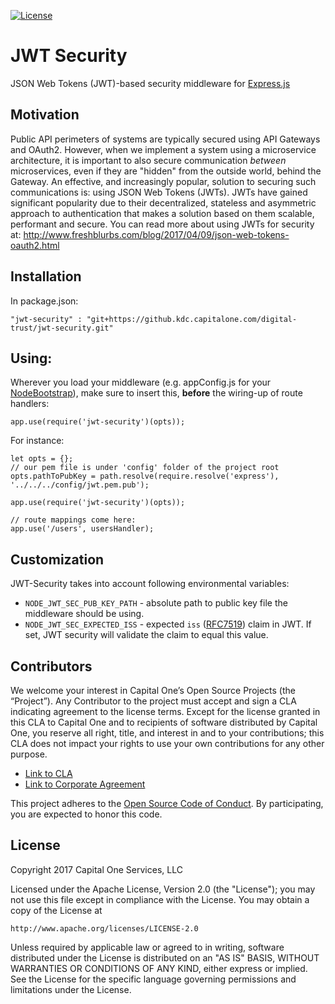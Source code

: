 [![License](https://img.shields.io/badge/license-Apache%202-blue.svg)](https://www.apache.org/licenses/LICENSE-2.0)

# JWT Security

JSON Web Tokens (JWT)-based security middleware for
[Express.js](https://expressjs.com/)

## Motivation 

Public API perimeters of systems are typically secured using API Gateways and OAuth2. However, when we implement a system using a microservice architecture, it is important to also secure communication *between* microservices, even if they are "hidden" from the outside world, behind the Gateway. An effective, and increasingly popular, solution to securing such communications is: using JSON Web Tokens (JWTs). JWTs have gained significant popularity due to their decentralized, stateless and asymmetric approach to authentication that makes a solution based on them scalable, performant and secure.  You can read more about using JWTs for security at: http://www.freshblurbs.com/blog/2017/04/09/json-web-tokens-oauth2.html

## Installation

In package.json:

```
"jwt-security" : "git+https://github.kdc.capitalone.com/digital-trust/jwt-security.git"
```

## Using:

Wherever you load your middleware (e.g. appConfig.js for your
[NodeBootstrap](http://nodebootstrap.io)), make sure to insert this, **before**
the wiring-up of route handlers:

```
app.use(require('jwt-security')(opts));
```

For instance:

```
let opts = {};
// our pem file is under 'config' folder of the project root
opts.pathToPubKey = path.resolve(require.resolve('express'), '../../../config/jwt.pem.pub');

app.use(require('jwt-security')(opts));

// route mappings come here:
app.use('/users', usersHandler);
```

## Customization

JWT-Security takes into account following environmental variables:

- `NODE_JWT_SEC_PUB_KEY_PATH` - absolute path to public key file the middleware
  should be using.
- `NODE_JWT_SEC_EXPECTED_ISS` - expected `iss` ([RFC7519](https://tools.ietf.org/html/rfc7519#section-4.1.1)) claim in JWT. If set, JWT
  security will validate the claim to equal this value.

## Contributors

We welcome your interest in Capital One’s Open Source Projects (the
“Project”). Any Contributor to the project must accept and sign a CLA
indicating agreement to the license terms. Except for the license
granted in this CLA to Capital One and to recipients of software
distributed by Capital One, you reserve all right, title, and interest
in and to your contributions; this CLA does not impact your rights to
use your own contributions for any other purpose.

- [Link to CLA](https://docs.google.com/forms/d/19LpBBjykHPox18vrZvBbZUcK6gQTj7qv1O5hCduAZFU/viewform)
- [Link to Corporate Agreement](https://docs.google.com/forms/d/e/1FAIpQLSeAbobIPLCVZD_ccgtMWBDAcN68oqbAJBQyDTSAQ1AkYuCp_g/viewform?usp=send_form)

This project adheres to the
[Open Source Code of Conduct](http://www.capitalone.io/codeofconduct/). By
participating, you are expected to honor this code.


## License

Copyright 2017 Capital One Services, LLC

Licensed under the Apache License, Version 2.0 (the "License");
you may not use this file except in compliance with the License.
You may obtain a copy of the License at

    http://www.apache.org/licenses/LICENSE-2.0

Unless required by applicable law or agreed to in writing, software
distributed under the License is distributed on an "AS IS" BASIS,
WITHOUT WARRANTIES OR CONDITIONS OF ANY KIND, either express or implied.
See the License for the specific language governing permissions and limitations under the License.
